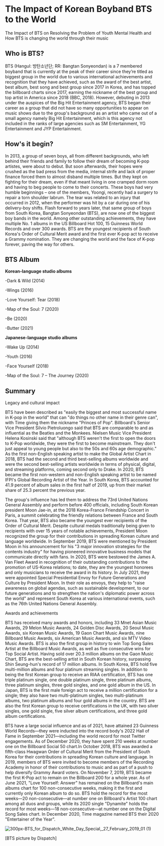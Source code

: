 # The Impact of Korean Boyband BTS to the World
The Impact of BTS on Resolving the Problem of Youth Mental Health and How BTS is changing the world through their music

## Who is BTS?
BTS (Hangul: 방탄소년단; RR: Bangtan Sonyeondan) is a 7 membered boyband that is currently at the peak of their career since they’re titled as biggest group in the world due to various international achievements and recognition that they have achieved, such as the award of the best artist, best album, best song and best group since 2017 in Korea, and has topped the billboard charts since 2017, earning the nickname of the best group and top artist in America since 2018 (BBC, 2018). However, debuting in 2013 under the auspices of the Big Hit Entertainment agency, BTS began their career as a group that did not have so many opportunities to appear on music shows due to the group's background as an artist who came out of a small agency namely Big Hit Entertainment, which is this agency not included in the ranks of large agencies such as SM Entertainment, YG Entertainment and JYP Entertainment.


## How's it begin?

In 2013, a group of seven boys, all from different backgrounds, who left behind their friends and family to follow their dream of becoming K-pop artistes, were about to debut. But soon afterwards, their hopes were crushed as the bad press from the media, internal strife and lack of proper finance forced them to almost disband multiple times. But they kept on fighting for their dream, even if that meant living in one cramped dorm room and having to beg people to come to their concerts. These boys had very humble beginnings – one of the members, Yoongi, recently had a surgery to repair a torn shoulder labrum. The tear was related to an injury that occurred in 2012, when the performer was hit by a car during one of his delivery-boy shifts. 
Flash forward to years later, that same group of boys from South Korea, Bangtan Sonyeondan (BTS), are now one of the biggest boy bands in the world. Among other outstanding achievements, they have multiple No. 1 albums in the US Billboard Hot 100, 15 Guinness World Records and over 300 awards. BTS are the youngest recipients of South Korea's Order of Cultural Merit award and the first ever K-pop act to receive a Grammy nomination. They are changing the world and the face of K-pop forever, paving the way for others.

## BTS Album

**Korean-language studio albums**

-Dark & Wild (2014)

-Wings (2016)

-Love Yourself: Tear (2018)

-Map of the Soul: 7 (2020)

-Be (2020)

-Butter (2021)

**Japanese-language studio albums**

-Wake Up (2014)

-Youth (2016)

-Face Yourself (2018)

-Map of the Soul: 7 – The Journey (2020)

## Summary
Legacy and cultural impact

BTS have been described as "easily the biggest and most successful name in K-pop in the world" that can "do things no other name in their genre can", with Time giving them the nickname "Princes of Pop". Billboard's Senior Vice President Silvio Pietroluongo said that BTS are comparable to and as influential as the Beatles and the Monkees. Nielsen Music Vice President Helena Kosinski said that "although BTS weren't the first to open the doors to K-Pop worldwide, they were the first to become mainstream. They don't just appeal to young people but also to the 50s and 60s age demographic." As the first non-English speaking artist to make the Global Artist Chart in 2018, BTS had the second and third best-selling albums worldwide and were the second best-selling artists worldwide in terms of physical, digital, and streaming platforms, coming second only to Drake. In 2020, BTS became the first non-western and non-English speaking artist to be named IFPI's Global Recording Artist of the Year. In South Korea, BTS accounted for 41.9 percent of album sales in the first half of 2019, up from their market share of 25.3 percent the previous year.

The group's influence has led them to address the 73rd United Nations General Assembly and perform before 400 officials, including South Korean president Moon Jae-in, at the 2018 Korea-France Friendship Concert in Paris, a summit celebrating the friendly relations between France and South Korea. That year, BTS also became the youngest ever recipients of the Order of Cultural Merit. Despite cultural medals traditionally being given to recipients with over 15 years of notable achievements, President Moon recognized the group for their contributions in spreading Korean culture and language worldwide. In September 2019, BTS were mentioned by President Moon in his announcement for his "3 major innovation strategies for the contents industry" for having pioneered innovative business models that communicate directly with fans. In 2020, BTS were bestowed the James A. Van Fleet Award in recognition of their outstanding contributions to the promotion of US-Korea relations; to date, they are the youngest honorees and only musicians to receive the award in its history. In July 2021, they were appointed Special Presidential Envoy for Future Generations and Culture by President Moon. In their role as envoys, they help to "raise awareness on global agendas, such as sustainable development, to our future generations and to strengthen the nation's diplomatic power across the world" and represent South Korea at various international events, such as the 76th United Nations General Assembly.



Awards and achievements

BTS has received many awards and honors, including 33 Mnet Asian Music Awards, 29 Melon Music Awards, 24 Golden Disc Awards, 20 Seoul Music Awards, six Korean Music Awards, 19 Gaon Chart Music Awards, nine Billboard Music Awards, six American Music Awards, and six MTV Video Music Awards. BTS is also the first group in history to win Top Song Sales Artist at the Billboard Music Awards, as well as five consecutive wins for Top Social Artist. Having sold over 20.3 million albums on the Gaon Music Chart, BTS are the best-selling artist in South Korean history, surpassing Shin Seung-hun's record of 17 million albums. In South Korea, BTS hold five multi-million albums and four platinum streaming singles. In addition to being the first Korean group to receive an RIAA certification, BTS has one triple platinum single, one double platinum single, three platinum albums, three platinum singles, three gold singles, and one gold album in the US. In Japan, BTS is the first male foreign act to receive a million certification for a single; they also have two multi-platinum singles, two multi-platinum albums, two platinum albums and four gold albums in the country. BTS are also the first Korean group to receive certifications in the UK, with two silver singles, one gold single, five silver album certifications, and three gold album certifications.

BTS have a large social influence and as of 2021, have attained 23 Guinness World Records—they were inducted into the record body's 2022 Hall of Fame in September 2021—including the world record for most Twitter engagements. As of December 2020, they have spent 210 weeks at number one on the Billboard Social 50 chart.In October 2018, BTS was awarded a fifth-class Hwagwan Order of Cultural Merit from the President of South Korea for their contributions in spreading Korean culture and language. In 2019, members of BTS were invited to become members of the Recording Academy in honor of their contributions to music and as part of a push to help diversify Grammy Award voters. On November 7, 2019, BTS became the first K-Pop act to remain on the Billboard 200 for a whole year. As of June 2021, "Love Yourself: Answer" has remained on the Billboard's main albums chart for 100 non-consecutive weeks, making it the first and currently only Korean album to do so. BTS hold the record for the most weeks—20 non-consecutive—at number one on Billboard's Artist 100 chart among all duos and groups, while its 2020 single "Dynamite" holds the record for most weeks—18 non-consecutive—at number one on the Digital Song Sales chart. In December 2020, Time magazine named BTS their 2020 "Entertainer of the Year".









                                                                         
                                                                         
![300px-BTS_for_Dispatch_White_Day_Special,_27_February_2019_01 (1)](https://user-images.githubusercontent.com/93630463/141670517-37ca2182-f251-40f9-b876-9035281ffff0.jpg)

[BTS picture by Dispatch]

